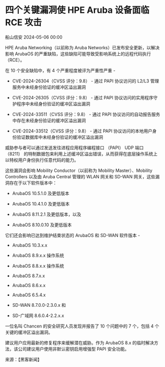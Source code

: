 #  四个关键漏洞使 HPE Aruba 设备面临 RCE 攻击   
 船山信安   2024-05-06 00:00  
  
HPE Aruba Networking（以前称为 Aruba Networks）已发布安全更新，以解决影响 ArubaOS 的严重缺陷，这些缺陷可能导致受影响系统上的远程代码执行 （RCE）。  
  
在 10 个安全缺陷中，有 4 个严重程度被评为严重性严重 -  
- CVE-2024-26304（CVSS 评分：9.8） - 通过 PAPI 协议访问的 L2/L3 管理服务中未经身份验证的缓冲区溢出漏洞  
  
- CVE-2024-26305（CVSS 评分：9.8） - 通过 PAPI 协议访问的实用程序守护程序中未经身份验证的缓冲区溢出漏洞  
  
- CVE-2024-33511（CVSS 评分：9.8） - 通过 PAPI 协议访问的自动报告服务中存在未经身份验证的缓冲区溢出漏洞  
  
- CVE-2024-33512（CVSS 评分：9.8） - 通过 PAPI 协议访问的本地用户身份验证数据库中未经身份验证的缓冲区溢出漏洞  
  
威胁参与者可以通过发送发往进程应用程序编程接口 （PAPI） UDP 端口 （8211） 的特制数据包来利用上述缓冲区溢出错误，从而获得在底层操作系统上以特权用户身份执行任意代码的能力。  
  
这些漏洞会影响 Mobility Conductor（以前称为 Mobility Master）、Mobility Controllers 以及由 Aruba Central 管理的 WLAN 网关和 SD-WAN 网关，这些漏洞存在于以下软件版本中：  
- ArubaOS 10.5.1.0 及更低版本  
  
- ArubaOS 10.4.1.0 及更低版本  
  
- ArubaOS 8.11.2.1 及更低版本，以及  
  
- ArubaOS 8.10.0.10 及更低版本  
  
它们还会影响已达到维护结束状态的 ArubaOS 和 SD-WAN 软件版本 -  
- ArubaOS 10.3.x.x  
  
- ArubaOS 8.9.x.x 操作系统  
  
- ArubaOS 8.8.x.x 操作系统  
  
- ArubaOS 8.7.x.x  
  
- ArubaOS 8.6.x.x  
  
- ArubaOS 6.5.4.x  
  
- SD-WAN 8.7.0.0-2.3.0.x 和  
  
- SD-广域网 8.6.0.4-2.2.x.x  
  
一位名叫 Chancen 的安全研究人员发现并报告了 10 个问题中的 7 个，包括 4 个关键的缓冲区溢出漏洞。  
  
建议用户应用最新的修复程序来缓解潜在威胁。作为 ArubaOS 8.x 的临时解决方法，该公司建议用户使用非默认密钥启用增强型 PAPI 安全功能。  
  
来源：【黑客新闻】  
  
